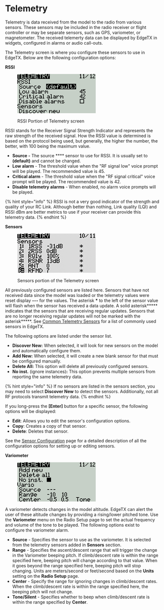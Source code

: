 # Telemetry

Telemetry is data received from the model to the radio from various sensors. These sensors may be included in the radio receiver or flight controller or may be separate sensors, such as GPS, variometer, or magnetometer. The received telemerty data can be displayed by EdgeTX in widgets, configured in alarms or audio call-outs.

The Telemetry screen is where you configure these sensors to use in EdgeTX.  Below are the following configuration options:

**RSSI**

<figure><img src="../../../.gitbook/assets/bwtelemetry1.png" alt=""><figcaption><p>RSSI Portion of Telemetry screen</p></figcaption></figure>

RSSI stands for the Receiver Signal Strength Indicator and represents the raw strength of the received signal. How the RSSI value is determined is based on the protocol being used, but generally, the higher the number, the better, with 100 being the maximum value. &#x20;

* **Source -** The source **** sensor to use for RSSI. It is usually set to **(default)** and cannot be changed.
* **Low alarm** - The threshold value when the "RF signal low" voice prompt will be played. The recommended value is 45.
* **Critical alarm** - The threshold value when the "RF signal critical" voice prompt will be played. The recommended value is 42.
* **Disable telemetry alarms** - When enabled, no alarm voice prompts will be played.

{% hint style="info" %}
RSSI is not a very good indicator of the strength and quality of your RC Link.  Although better than nothing, Link quality (LQI) and RSSI dBm are better metrics to use if your receiver can provide this telemetry data.  &#x20;
{% endhint %}

**Sensors**

<figure><img src="../../../.gitbook/assets/bwtelemetry4.png" alt=""><figcaption><p>Sensors portion of the Telemetry screen</p></figcaption></figure>

All previously configured sensors are listed here. Sensors that have not received data since the model was loaded or the telemetry values were reset display **---** for the values. The asterisk **\*** to the left of the sensor value will flash when the sensor has received a data update. A solid asterisk**\*** indicates that the sensors that are receiving regular updates. Sensors that are no longer receiving regular updates will not be marked with the asterisk**\***. See [Common Telemetry Sensors](common-telemetry-sensors.md) for a list of commonly used sensors in EdgeTX.

The following options are listed under the sensor list.

* **Discover New:** When selected, it will look for new sensors on the model and automatically configure them.&#x20;
* **Add New:** When selected, it will create a new blank sensor for that must be configured manually.&#x20;
* **Delete All:** This option will delete all previously configured sensors.
* **No inst.** (ignore instances)**:** This option prevents multiple sensors from reporting the same telemetry data.

{% hint style="info" %}
If no sensors are listed in the sensors section, you may need to select **Discover New** to detect the sensors. Additionally, not all RF protocols transmit telemetry data.
{% endhint %}

If you long-press the **\[Enter]** button for a specific sensor, the following options will be displayed:&#x20;

* **Edit**: Allows you to edit the sensor's configuration options.
* **Copy**: Creates a copy of that sensor.
* **Delete**: Deletes that sensor.

See the [Sensor Configuration](sensor-configuration-options.md) page for a detailed description of all the configuration options for setting up or editing sensors.

**Variometer**

<figure><img src="../../../.gitbook/assets/bwtelemetry3.png" alt=""><figcaption></figcaption></figure>

A variometer detects changes in the model altitude.  EdgeTX can alert the user of these altitude changes by providing a rising/lower pitched tone. Use the **Variometer** menu on the Radio Setup page to set the actual frequency and volume of the tone to be played. The following options exist to configure the variometer alarm.

* **Source** - Specifies the sensor to use as the variometer. It is selected from the telemetry sensors added in **Sensors** section.
* **Range** - Specifies the ascent/descent range that will trigger the change in the Variometer beeping pitch. If climb/descent rate is within the range specified here, beeping pitch will change according to that value. When it goes beyond the range specified here, beeping pitch will stop changing. Units are meters/second or feet/second based on the **Units** setting on the **Radio Setup** page.
* **Center** - Specify the range for ignoring changes in climb/descent rates. When the climb/descent rate is within the range specified here, the beeping pitch will not change.
* **Tone/Silent** - Specifies whether to beep when climb/descent rate is within the range specified by **Center**.

